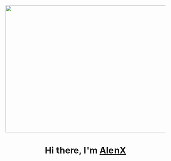 <div align="center">
  <img width="1400px" height="400px" src="https://camo.githubusercontent.com/ad28cab36fa44e2f77a63970bcbb06660efdd314ed9168ec140d7b222dc2ae9e/68747470733a2f2f7777772e6c616d626461746573742e636f6d2f7265736f75726365732f696d616765732f6e65777332342e676966](https://raw.githubusercontent.com/DeveshYadav13/DeveshYadav13/master/Resources/Developer.gif"/>
</div>

<h1 align="center"><span class="hi">Hi there, </span><span class="name">I'm</span> <a class="hi" href="https://github.com/Elkhan2003" target="_blank">AlenX</a> 





